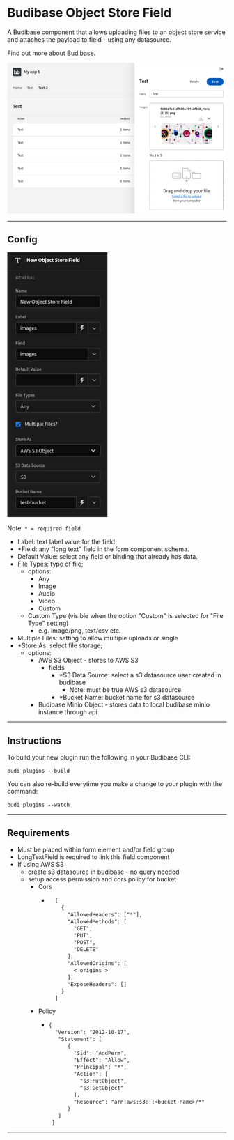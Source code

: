 # Budibase Object Store Field

A Budibase component that allows uploading files to an object store service and attaches the payload to field - using any datasource.

Find out more about [Budibase](https://github.com/Budibase/budibase).

![Main Img](./assets/Screen%20Shot%202022-12-27%20at%2010.58.19%20AM.png)

---

## Config

![Config Image](./assets/Screen%20Shot%202022-12-27%20at%201.31.01%20PM.png)

Note: ```* = required field```
- Label: text label value for the field.
- *Field: any "long text" field in the form component schema.
- Default Value: select any field or binding that already has data.
- File Types: type of file; 
  - options:
    - Any
    - Image
    - Audio
    - Video
    - Custom
  - Custom Type (visible when the option "Custom" is selected for "File Type" setting)
    - e.g. image/png, text/csv etc.
- Multiple Files: setting to allow multiple uploads or single
- *Store As: select file storage; 
  - options:
    - AWS S3 Object - stores to AWS S3
      - fields
        - *S3 Data Source: select a s3 datasource user created in budibase
          - Note: must be true AWS s3 datasource
        - *Bucket Name: bucket name for s3 datasource
    - Budibase Minio Object - stores data to local budibase minio instance through api


___

## Instructions

To build your new  plugin run the following in your Budibase CLI:
```
budi plugins --build
```

You can also re-build everytime you make a change to your plugin with the command:
```
budi plugins --watch
```

---

## Requirements
- Must be placed within form element and/or field group
- LongTextField is required to link this field component
- If using AWS S3
  - create s3 datasource in budibase - no query needed
  - setup access permission and cors policy for bucket
    - Cors
      - ```
          [
            {
              "AllowedHeaders": ["*"],
              "AllowedMethods": [
                "GET",
                "PUT",
                "POST",
                "DELETE"
              ],
              "AllowedOrigins": [
                < origins >
              ],
              "ExposeHeaders": []
            }
          ]
        ```
    - Policy
      - ```
        {
          "Version": "2012-10-17",
           "Statement": [
              {
                "Sid": "AddPerm",
                "Effect": "Allow",
                "Principal": "*",
                "Action": [
                  "s3:PutObject",
                  "s3:GetObject"
                ],
                "Resource": "arn:aws:s3:::<bucket-name>/*"
              }
           ]
         }
        ```

___

